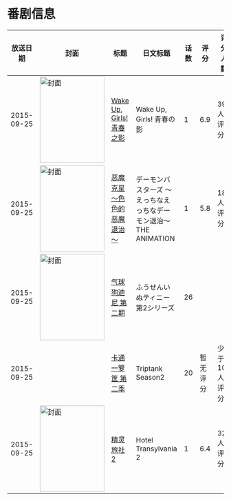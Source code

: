 # 番剧信息

|放送日期|封面|标题|日文标题|话数|评分|评分人数|
|---|---|---|---|---|---|---|
|2015-09-25|<img src="https://lain.bgm.tv/pic/cover/c/fb/39/119985_OzCHh.jpg" alt="封面" style="width:150px;height:200px;object-fit:cover;">|[Wake Up, Girls! 青春之影](https://bangumi.tv/subject/119985)|Wake Up, Girls! 青春の影|1|6.9|390人评分|
|2015-09-25|<img src="https://bangumi.tv/img/no_icon_subject.png" alt="封面" style="width:150px;height:200px;object-fit:cover;">|[恶魔克星～色色的恶魔退治～](https://bangumi.tv/subject/140428)|デーモンバスターズ ～えっちなえっちなデーモン退治～ THE ANIMATION|1|5.8|183人评分|
|2015-09-25|<img src="https://lain.bgm.tv/pic/cover/c/80/7b/132770_39A45.jpg" alt="封面" style="width:150px;height:200px;object-fit:cover;">|[气球狗迪尼 第二期](https://bangumi.tv/subject/132770)|ふうせんいぬティニー 第2シリーズ|26|||
|2015-09-25||[卡通一箩筐 第二季](https://bangumi.tv/subject/195017)|Triptank Season2|20|暂无评分|少于10人评分|
|2015-09-25|<img src="https://lain.bgm.tv/pic/cover/c/6b/99/119034_LiAGt.jpg" alt="封面" style="width:150px;height:200px;object-fit:cover;">|[精灵旅社2](https://bangumi.tv/subject/119034)|Hotel Transylvania 2|1|6.4|324人评分|
